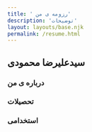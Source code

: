 ```yaml
---
title: ' رزومه ی من'
description: 'توضیحات'
layout: layouts/base.njk
permalink: /resume.html
---
```


## سیدعلیرضا محمودی

### درباره ی من

### تحصیلات

### استخدامی
